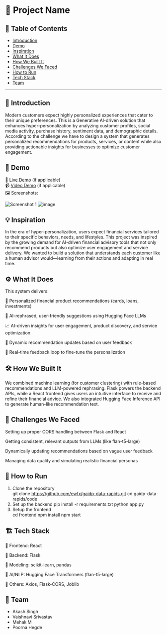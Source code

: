 # 🚀 Project Name

## 📌 Table of Contents
- [Introduction](#introduction)
- [Demo](#demo)
- [Inspiration](#inspiration)
- [What It Does](#what-it-does)
- [How We Built It](#how-we-built-it)
- [Challenges We Faced](#challenges-we-faced)
- [How to Run](#how-to-run)
- [Tech Stack](#tech-stack)
- [Team](#team)

---

## 🎯 Introduction
Modern customers expect highly personalized experiences that cater to their unique preferences. This is a Generative Al-driven solution that enhances hyper-personalization by analyzing customer profiles, social media activity, purchase history, sentiment data, and demographic details. According to the challenge we have to design a system that generates personalized recommendations for products, services, or content while also providing actionable insights for businesses to optimize customer engagement.

## 🎥 Demo
🔗 [Live Demo](#) (if applicable)  
📹 [Video Demo](#) (if applicable)  
🖼️ Screenshots:

![Screenshot 1](link-to-image)
![image](https://github.com/user-attachments/assets/b7b7cf9e-5f69-4763-897f-bfa4306fcc4f)


## 💡 Inspiration
In the era of hyper-personalization, users expect financial services tailored to their specific behaviors, needs, and lifestyles. This project was inspired by the growing demand for AI-driven financial advisory tools that not only recommend products but also optimize user engagement and service delivery. We wanted to build a solution that understands each customer like a human advisor would—learning from their actions and adapting in real time.

## ⚙️ What It Does
This system delivers:

🎯 Personalized financial product recommendations (cards, loans, investments)

🤖 AI-rephrased, user-friendly suggestions using Hugging Face LLMs

📈 AI-driven insights for user engagement, product discovery, and service optimization

🔄 Dynamic recommendation updates based on user feedback

💬 Real-time feedback loop to fine-tune the personalization

## 🛠️ How We Built It
We combined machine learning (for customer clustering) with rule-based recommendations and LLM-powered rephrasing. Flask powers the backend APIs, while a React frontend gives users an intuitive interface to receive and refine their financial advice. We also integrated Hugging Face Inference API to generate human-like recommendation text.

## 🚧 Challenges We Faced
Setting up proper CORS handling between Flask and React

Getting consistent, relevant outputs from LLMs (like flan-t5-large)

Dynamically updating recommendations based on vague user feedback

Managing data quality and simulating realistic financial personas

## 🏃 How to Run
1. Clone the repository  
   git clone https://github.com/ewfx/gaidp-data-rapids.git
   cd gaidp-data-rapids/code
2. Set up the backend 
   pip install -r requirements.txt
   python app.py
3. Setup the frontend  
   cd frontend
   npm install
   npm start

## 🏗️ Tech Stack
🔹 Frontend: React

🔹 Backend: Flask

🔹 Modeling: scikit-learn, pandas

🔹 AI/NLP: Hugging Face Transformers (flan-t5-large)

🔹 Others: Axios, Flask-CORS, Joblib

## 👥 Team
- Akash Singh
- Vaishnavi Srivastav
- Mehak M
- Poorna Hegde
